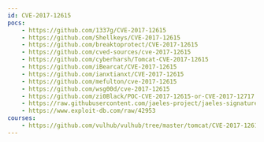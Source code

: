 ```yaml
---
id: CVE-2017-12615
pocs:
    - https://github.com/1337g/CVE-2017-12615
    - https://github.com/Shellkeys/CVE-2017-12615
    - https://github.com/breaktoprotect/CVE-2017-12615
    - https://github.com/cved-sources/cve-2017-12615
    - https://github.com/cyberharsh/Tomcat-CVE-2017-12615
    - https://github.com/iBearcat/CVE-2017-12615
    - https://github.com/ianxtianxt/CVE-2017-12615
    - https://github.com/mefulton/cve-2017-12615
    - https://github.com/wsg00d/cve-2017-12615
    - https://github.com/zi0Black/POC-CVE-2017-12615-or-CVE-2017-12717
    - https://raw.githubusercontent.com/jaeles-project/jaeles-signatures/master/cves/apache-tomcat-put-cve-2017-12615.yaml
    - https://www.exploit-db.com/raw/42953
courses:
    - https://github.com/vulhub/vulhub/tree/master/tomcat/CVE-2017-12615
---
```

